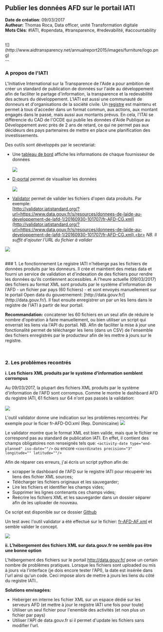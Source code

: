 ## Publier les données AFD sur le portail IATI

**Date de création**: 09/03/2017<br>
**Autheur:** Thomas Roca, Data officer, unité Transformation digitale<br>
**Mots Clés**: #IATI, #opendata, #transparence, #redevabilité, #accountability

<br>
![](http://www.aidtransparency.net/annualreport2015/images/furniture/logo.png)


<br>
--

### A propos de l'IATI

L'Initiative International sur la Transparence de l'Aide a pour ambition de créer un standard de publication de données sur l'aide au développement afin de faciliter le partage d'information, la transparence et la redevabilité des acteurs du développement. L'IATI est aussi une communauté de donneurs et d'organisations de la société civile.
Un [registre](http://iatistandard.org/) est maintenu et permet à tous d'acceder dans un format commun, aux actions, aux montant engagés dans le passé, mais aussi aux montants prévus. En cela, l'ITAI se différencie du CAD de l'OCDE qui publie les données d'Aide Publique au Développement avec près de 2 ans de retard, ce qui ne permet pas aux décideurs des pays partenaires de mettre en place une planification des investissements.

Des outils sont développés par le secretariat: 

- Une [tableau de bord](http://dashboard.iatistandard.org/publisher/afd.html) affiche les informations de chaque fournisseur de données<br><br>
![](http://www.stats4dev.com/doc/dashboard_IATI_AFD.png)

- [D-portal](http://www.d-portal.org/ctrack.html#view=search) permet de visualiser les données<br><br>
![](http://www.stats4dev.com/doc/dportal.png)

- [Validator](validator.iatistandard.org) permet de valider les fichiers d'open data produits. Par exemple: <br>[http://validator.iatistandard.org/?url=https://www.data.gouv.fr/s/resources/donnees-de-laide-au-developpement-de-lafd-1/20160930-101707/fr-AFD-CG.xml](http://validator.iatistandard.org/?url=https://www.data.gouv.fr/s/resources/donnees-de-laide-au-developpement-de-lafd-1/20160930-101707/fr-AFD-CG.xml).<br>
*NB. Il suffit d'ajouter l'URL du fichier à valider*

![](http://www.stats4dev.com/doc/validator.png)

<br>
### 1. Le fonctionnement
Le registre IATI n'héberge pas les fichiers de données produits par les donneurs. Il crée et maintient des metas data et fourni un service de validation et d'indexation de des fichiers pour rendre les données qu'ils contiennent accessibles.
A l'heure actuelle (09/03/2017) des fichiers au format XML sont produits par le système d'information de l'AFD - un fichier par pays (60 fichiers) - et sont envoyés manuellement sur le portail Open data du gouvernement: [http://data.gouv.fr/](http://data.gouv.fr/). Il faut ensuite enregistrer un par un les liens dans le registre de l'IATI à partir de leur portail. 

**Recommandation:** concatener les 60 fichiers en un seul afin de réduire le nombre d'opération à faire manuellement, ou bien utiliser un script qui enverrait les liens via l'API du portail. NB. Afin de faciliter la mise à jour une fonctionalité permet de télécharger les liens (dans un CSV) de l'ensemble des fichiers enregistrés par le producteur afin de les mettre à jours sur le registre.

<br>

### 2. Les problèmes recontrés

**i. Les fichiers XML produits par le système d'information semblent corrompus**

Au 09/03/2017, la plupart des fichiers XML produits par le système d'information de l'AFD sont corrompus. Comme le montre le dashboard AFD du registre IATI, 61 fichiers sur 64 n'ont pas passés la validation:
<br><br>
![](http://www.stats4dev.com/doc/dashboard_bilan.png)

L'outil validator donne une indication sur les problèmes rencontrés:
Par exemple pour le ficier fr-AFD-DO.xml (Rep. Dominicaine)
![](http://www.stats4dev.com/doc/validator_extra_info.png)

Le validator montre que le format XML est bien valide, mais que le fichier ne correspond pas au standard de publication IATI. En effet, il contient des champs obligatoires non renseignés tels que: ``<activity-date type="end-planned" iso-date=""/>`` ou encore ``<coordinates precision="3" longitude="" latitude=""/>``

Afin de réparer ces erreurs, j'ai écris un script python afin de:

- scrapper le dashboard de l'AFD sur le registre IATI pour récupérér les liens des fichier XML sources;
- Télécharger les fichiers originaux et les sauvegarder;
- Lire les fichiers et identifier les champs vides;
- Supprimer les lignes contenants ces champs vides;
- Reécrire les fichiers XML et les sauvegarder dans un dossier séparer afin de les uploader de nouveau.

Ce script est disponible sur ce dossier [Github](https://github.com/ThomasRoca/IATI_AFD/blob/master/IATI%20files%20fixer%20Github.ipynb)

Un test avec l'outil validator a été effectué sur le fichier: [fr-AFD-AF.xml](
http://validator.iatistandard.org/?url=http://stats4dev.com/test/fr-AFD-AF.xml)
et semble valider le concept.

![](http://www.stats4dev.com/doc/succeed_test.png)

**ii. L'hébergement des fichiers XML sur data.gouv.fr ne semble pas être une bonne option**

L'hébergement des fichiers sur le portail http://data.gouv.fr/ pose un certain nombre de problèmes pratiques. Lorsque les fichiers sont uploaded ou mis à jours via l'interface (je dois encore tester l'API), la date est insérée dans l'url ainsi qu'un code. Ceci impose alors de mettre à jours les liens du côté du registre IATI..

**Solutions envisagées:**

- Heberger en interne les fichier XML sur un espace dédié sur les serveurs AFD (et mettre à jour le registre IATI une fois pour toute)
- Utiliser un seul fichier pour l'enemble des activités (et non plus un fichier par pays)
- Utiliser l'API de data.gouv.fr si il permet d'update les fichiers sans modifier l'url.
